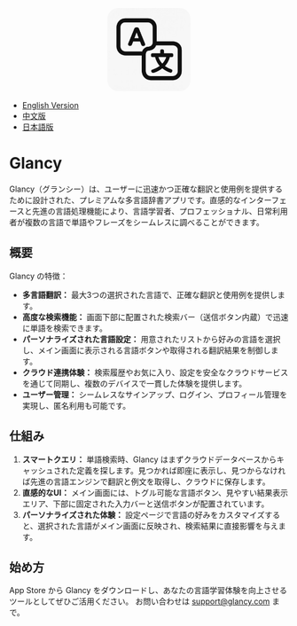 <p align="center">
  <img src="icon.jpg" alt="Glancy App Icon" width="150" style="border-radius: 20px;"/>
</p>

- [English Version](README.md)
- [中文版](Docs/README_zh.md)
- [日本語版](Docs/README_ja.md)

# Glancy

Glancy（グランシー）は、ユーザーに迅速かつ正確な翻訳と使用例を提供するために設計された、プレミアムな多言語辞書アプリです。直感的なインターフェースと先進の言語処理機能により、言語学習者、プロフェッショナル、日常利用者が複数の言語で単語やフレーズをシームレスに調べることができます。

## 概要

Glancy の特徴：
- **多言語翻訳：** 最大3つの選択された言語で、正確な翻訳と使用例を提供します。
- **高度な検索機能：** 画面下部に配置された検索バー（送信ボタン内蔵）で迅速に単語を検索できます。
- **パーソナライズされた言語設定：** 用意されたリストから好みの言語を選択し、メイン画面に表示される言語ボタンや取得される翻訳結果を制御します。
- **クラウド連携体験：** 検索履歴やお気に入り、設定を安全なクラウドサービスを通じて同期し、複数のデバイスで一貫した体験を提供します。
- **ユーザー管理：** シームレスなサインアップ、ログイン、プロフィール管理を実現し、匿名利用も可能です。

## 仕組み

1. **スマートクエリ：**
   単語検索時、Glancy はまずクラウドデータベースからキャッシュされた定義を探します。見つかれば即座に表示し、見つからなければ先進の言語エンジンで翻訳と例文を取得し、クラウドに保存します。
2. **直感的なUI：**
   メイン画面には、トグル可能な言語ボタン、見やすい結果表示エリア、下部に固定された入力バーと送信ボタンが配置されています。
3. **パーソナライズされた体験：**
   設定ページで言語の好みをカスタマイズすると、選択された言語がメイン画面に反映され、検索結果に直接影響を与えます。

## 始め方

App Store から Glancy をダウンロードし、あなたの言語学習体験を向上させるツールとしてぜひご活用ください。
お問い合わせは [support@glancy.com](mailto:support@glancy.com) まで。
